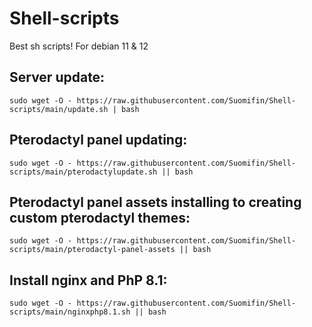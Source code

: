 # Shell-scripts
 Best sh scripts! For debian 11 & 12

## Server update:

```
sudo wget -O - https://raw.githubusercontent.com/Suomifin/Shell-scripts/main/update.sh | bash
```

## Pterodactyl panel updating:

```
sudo wget -O - https://raw.githubusercontent.com/Suomifin/Shell-scripts/main/pterodactylupdate.sh || bash
```
## Pterodactyl panel assets installing to creating custom pterodactyl themes:

```
sudo wget -O - https://raw.githubusercontent.com/Suomifin/Shell-scripts/main/pterodactyl-panel-assets || bash
```

## Install nginx and PhP 8.1:

```
sudo wget -O - https://raw.githubusercontent.com/Suomifin/Shell-scripts/main/nginxphp8.1.sh || bash
```
